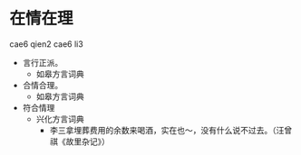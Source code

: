 



# 在情在理
cae6 qien2 cae6 li3
+ 言行正派。
  * 如皋方言词典
+ 合情合理。
  * 如皋方言词典
+ 符合情理
  * 兴化方言词典
    - 李三拿埋葬费用的余数来喝酒，实在也～，没有什么说不过去。（汪曾祺《故里杂记》）
